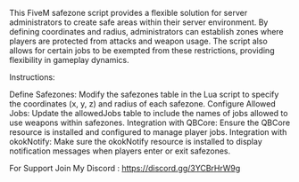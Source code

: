This FiveM safezone script provides a flexible solution for server administrators to create safe areas within their server environment. By defining coordinates and radius, administrators can establish zones where players are protected from attacks and weapon usage. The script also allows for certain jobs to be exempted from these restrictions, providing flexibility in gameplay dynamics.

Instructions:

Define Safezones: Modify the safezones table in the Lua script to specify the coordinates (x, y, z) and radius of each safezone.
Configure Allowed Jobs: Update the allowedJobs table to include the names of jobs allowed to use weapons within safezones.
Integration with QBCore: Ensure the QBCore resource is installed and configured to manage player jobs.
Integration with okokNotify: Make sure the okokNotify resource is installed to display notification messages when players enter or exit safezones.



For Support Join My Discord : https://discord.gg/3YCBrHrW9g
